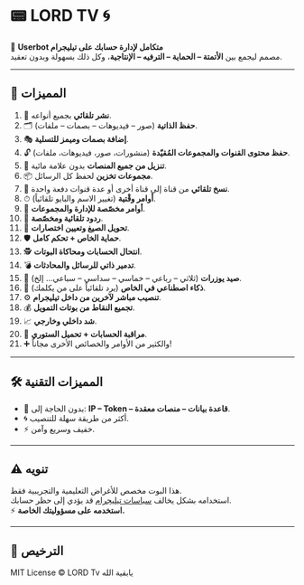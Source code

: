 # 📟 LORD TV 🌀

🚀 **Userbot متكامل لإدارة حسابك على تيليجرام**  
مصمم ليجمع بين **الأتمتة – الحماية – الترفيه – الإنتاجية**، وكل ذلك بسهولة وبدون تعقيد.  

---

## 🌟 المميزات

1. 📢 **نشر تلقائي** بجميع أنواعه.  
2. 🗂 **حفظ الذاتية** (صور – فيديوهات – بصمات – ملفات).  
3. 🎭 **إضافة بصمات وميمز للتسلية**.  
4. 🔓 **حفظ محتوى القنوات والمجموعات المُقيّدة** (منشورات، صور، فيديوهات، ملفات).  
5. 🎥 **تنزيل من جميع المنصات** بدون علامة مائية.  
6. 📦 **مجموعات تخزين** لحفظ كل الرسائل.  
7. 🔄 **نسخ تلقائي** من قناة إلى قناة أخرى أو عدة قنوات دفعة واحدة.  
8. ⏱ **أوامر وقْتية** (تغيير الاسم والبايو تلقائياً).  
9. 👥 **أوامر مخصّصة للإدارة والمجموعات**.  
10. 🤖 **ردود تلقائية ومخصّصة**.  
11. 🔀 **تحويل الصيغ وتعيين اختصارات**.  
12. 🛡 **حماية الخاص + تحكم كامل**.  
13. 🕵️ **انتحال الحسابات ومحاكاة البوتات**.  
14. 💣 **تدمير ذاتي للرسائل والمحادثات**.  
15. 🎯 **صيد يوزرات** (ثلاثي – رباعي – خماسي – سداسي – سباعي… إلخ).  
16. 🤖 **ذكاء اصطناعي في الخاص** (يرد تلقائياً على من يكلمك).  
17. ⚙️ **تنصيب مباشر لآخرين من داخل تيليجرام**.  
18. 💰 **تجميع النقاط من بوتات التمويل**.  
19. 📈 **شد داخلي وخارجي**.  
20. 👀 **مراقبة الحسابات + تحميل الستوري**.  
21. ➕ والكثير من الأوامر والخصائص الأخرى مجاناً!  

---

## 🛠️ المميزات التقنية

- 🚫 بدون الحاجة إلى: **IP – Token – قاعدة بيانات – منصات معقدة**.  
- 🌀 أكثر من طريقة سهلة للتنصيب.  
- ⚡ خفيف وسريع وآمن.  

---

## ⚠️ تنويه

هذا البوت مخصص للأغراض التعليمية والتجريبية فقط.  
استخدامه بشكل يخالف [سياسات تيليجرام](https://core.telegram.org/terms) قد يؤدي إلى حظر حسابك.  
⚡ **استخدمه على مسؤوليتك الخاصة.**

---

## 📜 الترخيص

MIT License © LORD Tv 
يابقية الله
